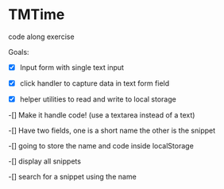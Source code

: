 # TMTime
code along exercise

Goals:

-[X] Input form with single text input

-[X] click handler to capture data in text form field

-[X] helper utilities to read and write to local storage

-[] Make it handle code! (use a textarea instead of a text)

-[] Have two fields, one is a short name the other is the snippet

-[] going to store the name and code inside localStorage

-[] display all snippets

-[] search for a snippet using the name
